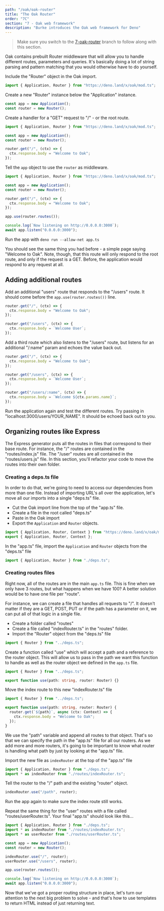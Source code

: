 ```yaml
---
path: "/oak/oak-router"
title: "The Oak Router"
order: "7C"
section: "7 - Oak web framework"
description: "Burke introduces the Oak web framework for Deno"
---
```


> Make sure you switch to the [7-oak-router](https://github.com/burkeholland/deno-exercises/tree/7-oak-router) branch to follow along with this section.

Oak contains prebuilt Router middleware that will allow you to handle different routes, parameters and queries. It's basically doing a lot of string parsing and pattern matching that you would otherwise have to do yourself.

Include the "Router" object in the Oak import.

```typescript
import { Application, Router } from "https://deno.land/x/oak/mod.ts";
```

Create a new "Router" instance below the "Application" instance.

```typescript
const app = new Application();
const router = new Router();
```

Create a handler for a "GET" request to "/" - or the root route.

```typescript
import { Application, Router } from "https://deno.land/x/oak/mod.ts";

const app = new Application();
const router = new Router();

router.get("/", (ctx) => {
  ctx.response.body = "Welcome to Oak";
});
```

Tell the `app` object to use the `router` as middleware.

```typescript
import { Application, Router } from "https://deno.land/x/oak/mod.ts";

const app = new Application();
const router = new Router();

router.get("/", (ctx) => {
  ctx.response.body = "Welcome to Oak";
});

app.use(router.routes());

console.log(`Now listening on http://0.0.0.0:3000`);
await app.listen("0.0.0.0:3000");
```

Run the app with `deno run --allow-net app.ts`

You should see the same thing you had before - a simple page saying "Welcome to Oak". Note, though, that this route will only respond to the root route, and only if the request is a GET. Before, the application would respond to any request at all.

## Adding additional routes

Add an additional "users" route that responds to the "/users" route. It should come before the `app.use(router.routes())` line.

```typescript
router.get("/", (ctx) => {
  ctx.response.body = "Welcome to Oak";
});

router.get("/users", (ctx) => {
  ctx.response.body = `Welcome User`;
});
```

Add a third route which also listens to the "/users" route, but listens for an additional "/:name" param and echoes the value back out.

```typescript
router.get("/", (ctx) => {
  ctx.response.body = "Welcome to Oak";
});

router.get("/users", (ctx) => {
  ctx.response.body = `Welcome User`;
});

router.get("/users/:name", (ctx) => {
  ctx.response.body = `Welcome ${ctx.params.name}`;
});
```

Run the application again and test the different routes. Try passing in "localhost:3000/users/YOUR_NAME". It should be echoed back out to you.

## Organizing routes like Express

The Express generator puts all the routes in files that correspond to their base route. For instance, the "/" routes are contained in the "routes/index.js" file. The "/user" routes are all contained in the "routes/users.js" file. In this section, you'll refactor your code to move the routes into their own folder.

### Creating a deps.ts file

In order to do that, we're going to need to access our dependencies from more than one file. Instead of importing URL's all over the application, let's move all our imports into a single "deps.ts" file.

- Cut the Oak import line from the top of the "app.ts" file.
- Create a file in the root called "deps.ts"
- Paste in the Oak import
- Export the `Application` and `Router` objects.

```typescript
import { Application, Router, Context } from "https://deno.land/x/oak/mod.ts";
export { Application, Router, Context };
```

In the "app.ts" file, import the `Application` and `Router` objects from the "deps.ts" file

```typescript
import { Application, Router } from "./deps.ts";
```

### Creating routes files

Right now, all of the routes are in the main `app.ts` file. This is fine when we only have 3 routes, but what happens when we have 100? A better solution would be to have one file per "route".

For instance, we can create a file that handles all requests to "/". It doesn't matter if they are a GET, POST, PUT or if the path has a parameter on it, we can put all of that logic in a single file.

- Create a folder called "routes"
- Create a file called "indexRouter.ts" in the "routes" folder.
- Import the "Router" object from the "deps.ts" file

```typescript
import { Router } from "../deps.ts";
```

Create a function called "use" which will accept a path and a reference to the router object. This will allow us to pass in the path we want this function to handle as well as the router object we defined in the `app.ts` file.

```typescript
import { Router } from "../deps.ts";

export function use(path: string, router: Router) {}
```

Move the index route to this new "indexRouter.ts" file

```typescript
import { Router } from "../deps.ts";

export function use(path: string, router: Router) {
  router.get(`${path}`, async (ctx: Context) => {
    ctx.response.body = "Welcome to Oak";
  });
}
```

We use the "path" variable and append all routes to that object. That's so that we can specify the path in the "app.ts" file for all our routers. As we add more and more routers, it's going to be important to know what router is handling what path by just by looking at the "app.ts" file.

Import the new file as `indexRouter` at the top of the "app.ts" file

```typescript
import { Application, Router } from "./deps.ts";
import * as indexRouter from "./routes/indexRouter.ts";
```

Tell the router to the "/" path and the existing "router" object.

```typescript
indexRouter.use("/path", router);
```

Run the app again to make sure the index route still works.

Repeat the same thing for the "user" routes with a file called "routes/userRouter.ts". Your final "app.ts" should look like this...

```typescript
import { Application, Router } from "./deps.ts";
import * as indexRouter from "./routes/indexRouter.ts";
import * as userRouter from "./routes/userRouter.ts";

const app = new Application();
const router = new Router();

indexRouter.use("/", router);
userRouter.use("/users", router);

app.use(router.routes());

console.log(`Now listening on http://0.0.0.0:3000`);
await app.listen("0.0.0.0:3000");
```

Now that we've got a proper routing structure in place, let's turn our attention to the next big problem to solve - and that's how to use templates to return HTML instead of just returning text.
